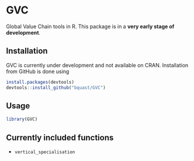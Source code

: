 # GVC
Global Value Chain tools in R. This package is in a **very early stage of development**.

## Installation
GVC is currently under development and not available on CRAN. Installation from GitHub is done using

```r
install.packages(devtools)
devtools::install_github("bquast/GVC")
```

## Usage

```r
library(GVC)
```

## Currently included functions

* `vertical_specialisation`